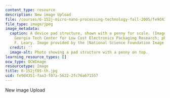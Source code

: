 ```yaml
---
content_type: resource
description: New image Upload
file: /courses/6-152j-micro-nano-processing-technology-fall-2005/fe9d4351faa3f07a56222fc76a671557_6-152jf05-th.jpg
file_type: image/jpeg
image_metadata:
  caption: A device pad structure, shown with a penny for scale. (Image courtesy of
    Georgia Tech Center for Low Cost Electronics Packaging Research; photo by Stanley
    F. Leary. Image provided by the [National Science Foundation Image Library](http://www.nsf.gov/news/mmg/).)
  credit: ''
  image-alt: Photo showing a pad structure with a penny on top.
learning_resource_types: []
ocw_type: OCWImage
resourcetype: Image
title: 6-152jf05-th.jpg
uid: fe9d4351-faa3-f07a-5622-2fc76a671557
---
```

New image Upload

